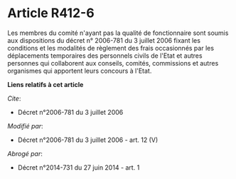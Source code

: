# Article R412-6

Les membres du comité n'ayant pas la qualité de fonctionnaire sont soumis aux dispositions du décret n° 2006-781 du 3 juillet
2006 fixant les conditions et les modalités de règlement des frais occasionnés par les déplacements temporaires des
personnels civils de l'Etat et autres personnes qui collaborent aux conseils, comités, commissions et autres organismes qui
apportent leurs concours à l'Etat.

**Liens relatifs à cet article**

_Cite_:

  - Décret n°2006-781 du 3 juillet 2006

_Modifié par_:

  - Décret n°2006-781 du 3 juillet 2006 - art. 12 (V)

_Abrogé par_:

  - Décret n°2014-731 du 27 juin 2014 - art. 1
